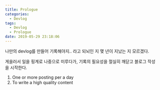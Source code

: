 ```yaml
---
title: Prologue
categories:
  - Devlog
tags:
  - Devlog
  - Prologue
date: 2019-05-29 23:18:06
---
```


나만의 devlog를 만들어 기록해야지.. 라고 되뇌인 지 몇 년이 지났는 지 모르겠다.

게을러서 일을 핑계로 나중으로 미루다가, 기록의 필요성을 절실히 깨닫고 블로그 작성을 시작한다.

1. One or more posting per a day
2. To write a high quality content
